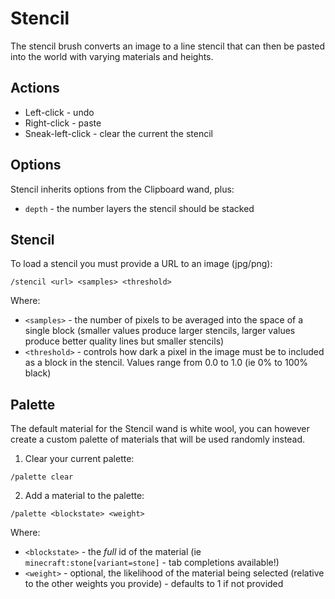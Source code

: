 # Stencil
The stencil brush converts an image to a line stencil that can then be pasted into the world with varying materials
 and heights.

## Actions
- Left-click - undo
- Right-click - paste
- Sneak-left-click - clear the current the stencil

## Options
Stencil inherits options from the Clipboard wand, plus:
- `depth` - the number layers the stencil should be stacked

## Stencil
To load a stencil you must provide a URL to an image (jpg/png):
```
/stencil <url> <samples> <threshold>
```
Where:
- `<samples>` - the number of pixels to be averaged into the space of a single block (smaller values produce larger
 stencils, larger values produce better quality lines but smaller stencils)
- `<threshold>` - controls how dark a pixel in the image must be to included as a block in the stencil. Values range
 from 0.0 to 1.0 (ie 0% to 100% black)

## Palette
The default material for the Stencil wand is white wool, you can however create a custom palette of materials that
 will be used randomly instead.

1. Clear your current palette:
```
/palette clear
```

2. Add a material to the palette:
```
/palette <blockstate> <weight>
```
Where:
- `<blockstate>` - the _full_ id of the material (ie `minecraft:stone[variant=stone]` - tab completions available!)
- `<weight>` - optional, the likelihood of the material being selected (relative to the other weights you provide) -
 defaults to 1 if not provided
